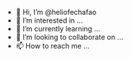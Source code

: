 - 👋 Hi, I’m @heliofechafao
- 👀 I’m interested in ...
- 🌱 I’m currently learning ...
- 💞️ I’m looking to collaborate on ...
- 📫 How to reach me ...

<!---
heliofechafao/heliofechafao is a ✨ special ✨ repository because its `README.md` (this file) appears on your GitHub profile.
You can click the Preview link to take a look at your changes.
--->
